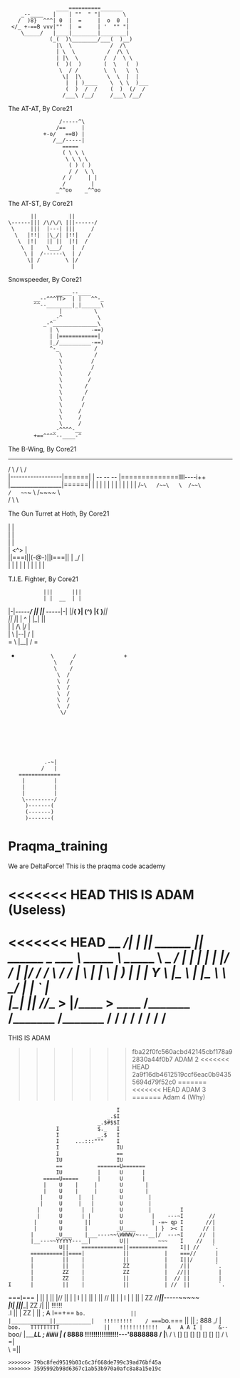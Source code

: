                    ____==========_______
        _--____   |    | ""  " "|       \
       /  )8}  ^^^| 0  |  =     |  o  0  |
     </_ +-==B vvv|""  |  =     | '  "" "|
        \_____/   |____|________|________|
                 (_(  )\________/___(  )__)
                   |\  \            /  /\    
                   | \  \          /  /\ \      
                   | |\  \        /  /  \ \    
                   (  )(  )       (  \   (  )
                    \  / /        \  \   \  \    
                     \|  |\        \  \  |  |
                      |  | )____    \  \ \  )___      
                      (  )  /  /    (  )  (/  /
                     /___\ /__/     /___\ /__/
The AT-AT, By Core21







                    /-----^\
                   /==     |
               +-o/   ==B) |            
                  /__/-----|        
                     =====                        
                     ( \ \ \        
                      \ \ \ \  
                       ( ) ( )      
                       / /  \ \        
                     / /     | |        
                     /        |  
                   _^^oo    _^^oo
The AT-ST, By Core21






           ||          ||                  
    \------||| /\/\/\ |||------/                        
     \     |||  |---| |||     /                      
      \   |!!|  |\_/| |!!|   /  
       \  |!|   || ||  |!|  /    
        \  |    \___/   |  /                  
         \ |  /------\  | /                            
          \| /        \ |/  
           |            |



Snowspeeder, By Core21








                   _____--____
            __--^^^TT>  | |   ^^-_
            ^^--________|_|______\
                    |          \        
                  _-^           \
               _-^______________\
                 | \          -==)
                 | |============|
                 |_/__________-==)
                 ^-_           /
                    \          /
                    \         /
                    \         /
                    \        /
                    \        /
                    \       /
                    \       /
                    \      /
                    \      /
                    \     /
                    \     /
                    \     /
                  _-^^^^-__
            +==^^^^--____-^



The B-Wing, By Core21






   _______________
 / \     / \     / \
|------------------|======|
| --    --    --    |==============llll----i++
|__________________|======|
   |             |
   |             |
   |             |
   |             |
   |             |
   |             |
   /`~\   /~~\   \  /~~\              
  /   ~~`~    \ /~~~~   \      
 /             \         \



The Gun Turret at Hoth, By Core21






   |                   |  
   |                   |  
   |                   |  
   |        <^>        |    
   ||===I||(-@-)||I===||
   |        \_/        |  
   |                   |
   |                   |
   |                   |
   |                   |
   |                   |



T.I.E. Fighter, By Core21









               |||      |||    
               | |  __  | |
|-|_____-----/   |_|  |_|   \-----_____|-|
|_|_________{   }|  (^) |{  }__________|_|  
 ||          |_| |   ^  | |_|          ||  
 |              \|  /\  |/              |  
 |               \ |--| /               |    
 =               \ |__| /               =    
 +               \      /               +
                  \    /    
                  \    /    
                   \  /
                   \  /
                   \  /
                   \  /
                   \  /    
                   \  /
                    \/







               .-~|
              /   |
       =============
        |         |
        |         |
        |         |
        \---------/
         )-------(
         (-------)
         )-------(

# Praqma_training
We are DeltaForce!
This is the praqma code academy

<<<<<<< HEAD
THIS IS ADAM (Useless)
=======
<<<<<<< HEAD
\__    ___/|  |__ |__| ______ |__| ______ \_   ___ \ \_____  \ \______ \ \_   _____/
  |    |   |  |  \|  |/  ___/ |  |/  ___/ /    \  \/  /   |   \ |    |  \ |    __)_ 
  |    |   |   Y  \  |\___ \  |  |\___ \  \     \____/    |    \|    `   \|        \
  |____|   |___|  /__/____  > |__/____  >  \______  /\_______  /_______  /_______  /
                \/        \/          \/          \/         \/        \/        \/ 
=======
THIS IS ADAM
>>>>>>> fba22f0fc560acbd42145cbf178a92830a44f0b7
ADAM 2
<<<<<<< HEAD
>>>>>>> 2a9f16db4612519ccf6eac0b94355694d79f52c0
=======
<<<<<<< HEAD
ADAM 3
=======
Adam 4 (Why)


                                      I
                                   _.$I
                                _.$#$$I
                   I            $._   I
                   I            _.$   I
                   I     ...:::"""    I
                   I                  IU
                   I                  ==
                   IU                 IU
                   ==           =======U=======
                   IU           |      U      |
               =====U=====      |      U      |
               |    U    |     |       U       |
               |    U    |     |       U       |
              |     U     |   |        U        |
              |     U     |   |        U        |
             |      U      |  |        U        |         I
             |      U      | |         U         |    ---~I        //
            |       U       ||         U         | -=~ qp I       //|
            |       U       |         _U____      | }  >< I      // |
           |       _U___    |___----~~\WWWW/~---__|/  ---~I     //  |
           |__---~~YYYYY---__|         U||         ~~~    I    //   |
                    U||    =============||============    I|| //    `.
           ==========||====|            ||           |    ===//      |
           |         ||    |            ||           |    I||/       |
           |         ||    |            ZZ           |    /||        `.
           |         ZZ    |            ZZ           |   //||         |
           |         ZZ    |            ||           |  // ||         |
    I      |         ||    |            ||           | //  ||         `.
 ===I===   |         ||    |            ||           |//   ||          |
 |  I  |   |         ||    |            ||           //    ||          |
 |  I  |   |         ||    |            ZZ          //_____||_-----~~~~~\
 |__I__|   |_________||____|            ZZ          /|     ||     !!!!!! \
   .I                ||    |            ZZ           |     ||     ;  A I==+==
   `bo.              ||    |____________||___________|   !!!!!!!!!    /
   ===`bo.===        ||                 ||               ;   888    ,/
   |     `boo.   TTTTTTTTT              ||   !!!!!!!!!!!!   A   A A I
   |     &--`boo/        |______________LL   ;                 iiiiiii
   |     (___        8888 !!!!!!!!!!!!!!!!---'8888888            /
   |________\                                                   /
             \            []   []   []   []   []   []   []     /
              \                                               =|\
               \                                              =||
~~~~~~~~~~~~~~~~~~~~~~~~~~~~~~~~~~~~~~~~~~~~~~~~~~~~~~~~~~~~~~~~~~~~~~~~~
>>>>>>> 79bc8fed9519b03c6c3f668de799c39ad76bf45a
>>>>>>> 3595992b98d6367c1ab53b970a0afc8a8a15e19c
